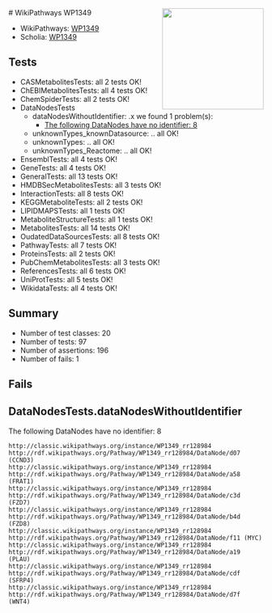 <img style="float: right; width: 200px" src="https://upload.wikimedia.org/wikipedia/commons/thumb/8/83/Wplogo_with_text_500.png/640px-Wplogo_with_text_500.png" />
# WikiPathways WP1349

* WikiPathways: [WP1349](https://wikipathways.org/pathways/WP1349)
* Scholia: [WP1349](https://scholia.toolforge.org/wikipathways/WP1349)
## Tests
* CASMetabolitesTests: all 2 tests OK!
* ChEBIMetabolitesTests: all 4 tests OK!
* ChemSpiderTests: all 2 tests OK!
* DataNodesTests
    * dataNodesWithoutIdentifier: .x we found 1 problem(s):
        * [The following DataNodes have no identifier: 8](#d2d32fa7)
    * unknownTypes_knownDatasource: .. all OK!
    * unknownTypes: .. all OK!
    * unknownTypes_Reactome: .. all OK!
* EnsemblTests: all 4 tests OK!
* GeneTests: all 4 tests OK!
* GeneralTests: all 13 tests OK!
* HMDBSecMetabolitesTests: all 3 tests OK!
* InteractionTests: all 8 tests OK!
* KEGGMetaboliteTests: all 2 tests OK!
* LIPIDMAPSTests: all 1 tests OK!
* MetaboliteStructureTests: all 1 tests OK!
* MetabolitesTests: all 14 tests OK!
* OudatedDataSourcesTests: all 8 tests OK!
* PathwayTests: all 7 tests OK!
* ProteinsTests: all 2 tests OK!
* PubChemMetabolitesTests: all 3 tests OK!
* ReferencesTests: all 6 tests OK!
* UniProtTests: all 5 tests OK!
* WikidataTests: all 4 tests OK!


## Summary

* Number of test classes: 20
* Number of tests: 97
* Number of assertions: 196
* Number of fails: 1

## Fails

<a name="d2d32fa7" />

## DataNodesTests.dataNodesWithoutIdentifier

The following DataNodes have no identifier: 8
```
http://classic.wikipathways.org/instance/WP1349_rr128984 http://rdf.wikipathways.org/Pathway/WP1349_rr128984/DataNode/d07 (CCND3)
http://classic.wikipathways.org/instance/WP1349_rr128984 http://rdf.wikipathways.org/Pathway/WP1349_rr128984/DataNode/a58 (FRAT1)
http://classic.wikipathways.org/instance/WP1349_rr128984 http://rdf.wikipathways.org/Pathway/WP1349_rr128984/DataNode/c3d (FZD7)
http://classic.wikipathways.org/instance/WP1349_rr128984 http://rdf.wikipathways.org/Pathway/WP1349_rr128984/DataNode/b4d (FZD8)
http://classic.wikipathways.org/instance/WP1349_rr128984 http://rdf.wikipathways.org/Pathway/WP1349_rr128984/DataNode/f11 (MYC)
http://classic.wikipathways.org/instance/WP1349_rr128984 http://rdf.wikipathways.org/Pathway/WP1349_rr128984/DataNode/a19 (PLAU)
http://classic.wikipathways.org/instance/WP1349_rr128984 http://rdf.wikipathways.org/Pathway/WP1349_rr128984/DataNode/cdf (SFRP4)
http://classic.wikipathways.org/instance/WP1349_rr128984 http://rdf.wikipathways.org/Pathway/WP1349_rr128984/DataNode/d7f (WNT4)
```

